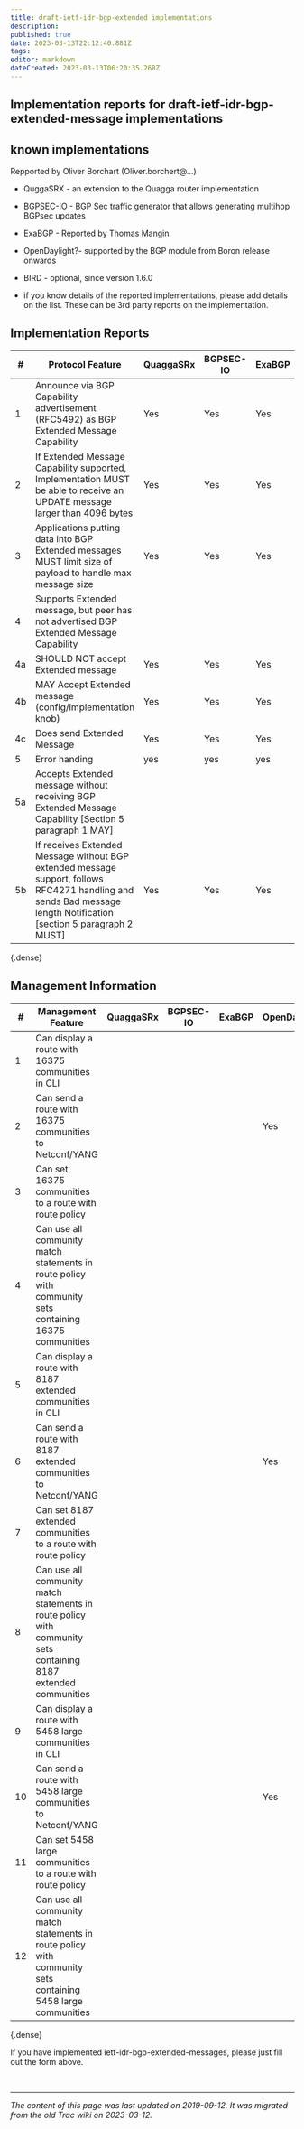 ```yaml
---
title: draft-ietf-idr-bgp-extended implementations
description: 
published: true
date: 2023-03-13T22:12:40.881Z
tags: 
editor: markdown
dateCreated: 2023-03-13T06:20:35.268Z
---
```


## Implementation reports for draft-ietf-idr-bgp-extended-message implementations
## known implementations

Repported by Oliver Borchart (Oliver.borchert@…)

 -   QuggaSRX - an extension to the Quagga router implementation
 -   BGPSEC-IO - BGP Sec traffic generator that allows generating multihop BGPsec updates
 -   ExaBGP - Reported by Thomas Mangin
 -   OpenDaylight?- supported by the BGP module from Boron release onwards
 -   BIRD - optional, since version 1.6.0 

  -  if you know details of the reported implementations, please add details on the list. These can be 3rd party reports on the implementation. 

## Implementation Reports

| #    |  Protocol Feature                                                                                                                                                     |  QuaggaSRx  |  BGPSEC-IO  |  ExaBGP  |  OpenDayLight?  |  BIRD   |
|------|-----------------------------------------------------------------------------------------------------------------------------------------------------------------------|-------------|-------------|----------|-----------------|---------|
|  1   |  Announce via BGP Capability advertisement (RFC5492) as BGP Extended Message Capability                                                                               |  Yes        |  Yes        |  Yes     |  Yes            |  Yes    |
|  2   |  If Extended Message Capability supported,  Implementation MUST be able to receive an UPDATE message larger than 4096 bytes                                           |  Yes        |  Yes        |  Yes     |  Yes            |  Yes    |
|  3   |  Applications putting data into BGP Extended messages MUST limit size of payload to handle max message size                                                           |  Yes        |  Yes        |  Yes     |  Yes            |  Yes    |
|  4   |  Supports Extended message, but peer has not advertised BGP Extended Message Capability                                                                               |             |             |          |                 |         |
|  4a  |  SHOULD NOT accept Extended message                                                                                                                                   |  Yes        |  Yes        |  Yes     |  Yes            |  Yes    |
|  4b  |  MAY Accept Extended message (config/implementation knob)                                                                                                             |  Yes        |  Yes        |  Yes     |  No             |  No     |
|  4c  |  Does send Extended Message                                                                                                                                           |  Yes        |  Yes        |  Yes     |  Yes            |  Yes    |
|  5   |  Error handing                                                                                                                                                        |  yes        |  yes        |   yes    |                 |         |
|  5a  |  Accepts Extended message without receiving BGP Extended Message Capability [Section 5 paragraph 1 MAY]                                                               |             |             |          |   No            |  No     |
|  5b  |  If receives Extended Message without BGP extended message support, follows RFC4271 handling and sends Bad message length Notification [section 5 paragraph 2 MUST]   |  Yes        |  Yes        |  Yes     |  Yes            |  Yes    |
{.dense}


## Management Information

| #    |  Management Feature                                                                                               |  QuaggaSRx  |  BGPSEC-IO  |  ExaBGP  |  OpenDaylight?   |
|------|-------------------------------------------------------------------------------------------------------------------|-------------|-------------|----------|------------------|
|  1   |  Can display a route with 16375 communities in CLI                                                                |             |             |          |                  |
|  2   |  Can send a route with 16375 communities to Netconf/YANG                                                          |             |             |          |  Yes             |
|  3   |  Can set 16375 communities to a route with route policy                                                           |             |             |          |                  |
|  4   |  Can use all community match statements in route policy with community sets containing 16375 communities          |             |             |          |                  |
|  5   |  Can display a route with 8187 extended communities in CLI                                                        |             |             |          |                  |
|  6   |  Can send a route with 8187 extended communities to Netconf/YANG                                                  |             |             |          |  Yes             |
|  7   |  Can set 8187 extended communities to a route with route policy                                                   |             |             |          |                  |
|  8   |  Can use all community match statements in route policy with community sets containing 8187 extended communities  |             |             |          |                  |
|  9   |  Can display a route with 5458 large communities in CLI                                                           |             |             |          |                  |
|  10  |  Can send a route with 5458 large communities to Netconf/YANG                                                     |             |             |          |  Yes             |
|  11  |  Can set 5458 large communities to a route with route policy                                                      |             |             |          |                  |
|  12  |  Can use all community match statements in route policy with community sets containing 5458 large communities     |             |             |          |                  |
{.dense}

If you have implemented ietf-idr-bgp-extended-messages, please just fill out the form above. 

&nbsp;
&nbsp;
&nbsp;

---

*The content of this page was last updated on 2019-09-12. It was migrated from the old Trac wiki on 2023-03-12.*